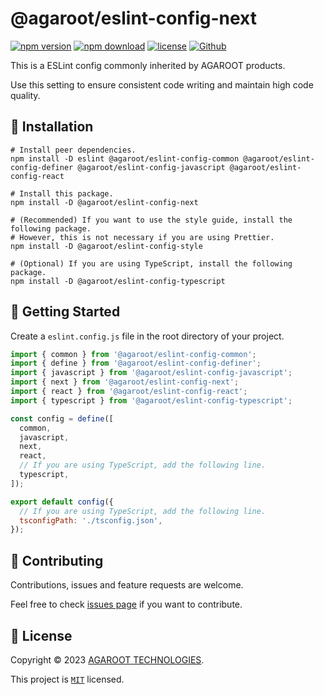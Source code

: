 # @agaroot/eslint-config-next

[![npm version](https://badge.fury.io/js/@agaroot%2Feslint-config-next.svg)](https://www.npmjs.com/package/@agaroot/eslint-config-next)
[![npm download](https://img.shields.io/npm/dm/@agaroot/eslint-config-next.svg)](https://www.npmjs.com/package/@agaroot/eslint-config-next)
[![license](https://img.shields.io/badge/License-MIT-green.svg)](https://github.com/agaroot-technologies/eslint-config/blob/main/packages/next/LICENSE)
[![Github](https://img.shields.io/github/followers/agaroot-technologies?label=Follow&logo=github&style=social)](https://github.com/orgs/agaroot-technologies/followers)

This is a ESLint config commonly inherited by AGAROOT products.

Use this setting to ensure consistent code writing and maintain high code quality.

## 🚀 Installation

```shell
# Install peer dependencies.
npm install -D eslint @agaroot/eslint-config-common @agaroot/eslint-config-definer @agaroot/eslint-config-javascript @agaroot/eslint-config-react

# Install this package.
npm install -D @agaroot/eslint-config-next

# (Recommended) If you want to use the style guide, install the following package.
# However, this is not necessary if you are using Prettier.
npm install -D @agaroot/eslint-config-style

# (Optional) If you are using TypeScript, install the following package.
npm install -D @agaroot/eslint-config-typescript
```

## 👏 Getting Started

Create a `eslint.config.js` file in the root directory of your project.

```js
import { common } from '@agaroot/eslint-config-common';
import { define } from '@agaroot/eslint-config-definer';
import { javascript } from '@agaroot/eslint-config-javascript';
import { next } from '@agaroot/eslint-config-next';
import { react } from '@agaroot/eslint-config-react';
import { typescript } from '@agaroot/eslint-config-typescript';

const config = define([
  common,
  javascript,
  next,
  react,
  // If you are using TypeScript, add the following line.
  typescript,
]);

export default config({
  // If you are using TypeScript, add the following line.
  tsconfigPath: './tsconfig.json',
});
```

## 🤝 Contributing

Contributions, issues and feature requests are welcome.

Feel free to check [issues page](https://github.com/agaroot-technologies/eslint-config/issues) if you want to contribute.

## 📝 License

Copyright © 2023 [AGAROOT TECHNOLOGIES](https://tech.agaroot.co.jp/).

This project is [```MIT```](https://github.com/agaroot-technologies/eslint-config/blob/main/packages/next/LICENSE) licensed.
